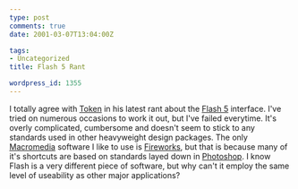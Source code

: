 ```yaml
---
type: post
comments: true
date: 2001-03-07T13:04:00Z

tags:
- Uncategorized
title: Flash 5 Rant

wordpress_id: 1355
---
```


I totally agree with [Token](http://www.k10k.com/) in his latest rant about the [Flash 5](http://www.macromedia.com/flash) interface. I've tried on numerous occasions to work it out, but I've failed everytime. It's overly complicated, cumbersome and doesn't seem to stick to any standards used in other heavyweight design packages. The only [Macromedia](http://www.macromedia.com) software I like to use is [Fireworks](http://www.macromedia.com/fireworks), but that is because many of it's shortcuts are based on standards layed down in [Photoshop](http://www.adobe.com/photoshop). I know Flash is a very different piece of software, but why can't it employ the same level of useability as other major applications?
